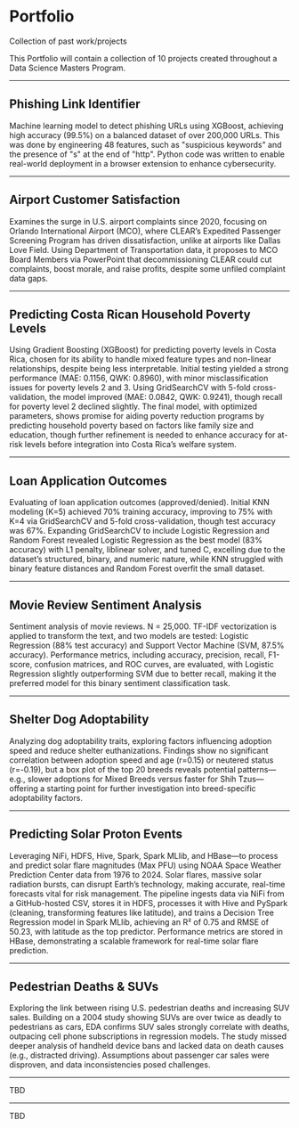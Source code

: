 # Portfolio
Collection of past work/projects

This Portfolio will contain a collection of 10 projects created throughout a Data Science Masters Program.

--------
Phishing Link Identifier
-
Machine learning model to detect phishing URLs using XGBoost, achieving high accuracy (99.5%) on a balanced dataset of over 200,000 URLs. This was done by engineering 48 features, such as "suspicious keywords" and the presence of "s" at the end of "http". Python code was written to enable real-world deployment in a browser extension to enhance cybersecurity.

--------
Airport Customer Satisfaction
-
Examines the surge in U.S. airport complaints since 2020, focusing on Orlando International Airport (MCO), where CLEAR’s Expedited Passenger Screening Program has driven dissatisfaction, unlike at airports like Dallas Love Field. Using Department of Transportation data, it proposes to MCO Board Members via PowerPoint that decommissioning CLEAR could cut complaints, boost morale, and raise profits, despite some unfiled complaint data gaps.

--------
Predicting Costa Rican Household Poverty Levels
-
Using Gradient Boosting (XGBoost) for predicting poverty levels in Costa Rica, chosen for its ability to handle mixed feature types and non-linear relationships, despite being less interpretable. Initial testing yielded a strong performance (MAE: 0.1156, QWK: 0.8960), with minor misclassification issues for poverty levels 2 and 3. Using GridSearchCV with 5-fold cross-validation, the model improved (MAE: 0.0842, QWK: 0.9241), though recall for poverty level 2 declined slightly. The final model, with optimized parameters, shows promise for aiding poverty reduction programs by predicting household poverty based on factors like family size and education, though further refinement is needed to enhance accuracy for at-risk levels before integration into Costa Rica’s welfare system.

--------
Loan Application Outcomes
-
Evaluating of loan application outcomes (approved/denied). Initial KNN modeling (K=5) achieved 70% training accuracy, improving to 75% with K=4 via GridSearchCV and 5-fold cross-validation, though test accuracy was 67%. Expanding GridSearchCV to include Logistic Regression and Random Forest revealed Logistic Regression as the best model (83% accuracy) with L1 penalty, liblinear solver, and tuned C, excelling due to the dataset’s structured, binary, and numeric nature, while KNN struggled with binary feature distances and Random Forest overfit the small dataset.

--------
Movie Review Sentiment Analysis
-
Sentiment analysis of movie reviews. N = 25,000. TF-IDF vectorization is applied to transform the text, and two models are tested: Logistic Regression (88% test accuracy) and Support Vector Machine (SVM, 87.5% accuracy). Performance metrics, including accuracy, precision, recall, F1-score, confusion matrices, and ROC curves, are evaluated, with Logistic Regression slightly outperforming SVM due to better recall, making it the preferred model for this binary sentiment classification task.

--------
Shelter Dog Adoptability
-
Analyzing dog adoptability traits, exploring factors influencing adoption speed and reduce shelter euthanizations. Findings show no significant correlation between adoption speed and age (r=0.15) or neutered status (r=-0.19), but a box plot of the top 20 breeds reveals potential patterns—e.g., slower adoptions for Mixed Breeds versus faster for Shih Tzus—offering a starting point for further investigation into breed-specific adoptability factors.

--------
Predicting Solar Proton Events
-
Leveraging NiFi, HDFS, Hive, Spark, Spark MLlib, and HBase—to process and predict solar flare magnitudes (Max PFU) using NOAA Space Weather Prediction Center data from 1976 to 2024. Solar flares, massive solar radiation bursts, can disrupt Earth’s technology, making accurate, real-time forecasts vital for risk management. The pipeline ingests data via NiFi from a GitHub-hosted CSV, stores it in HDFS, processes it with Hive and PySpark (cleaning, transforming features like latitude), and trains a Decision Tree Regression model in Spark MLlib, achieving an R² of 0.75 and RMSE of 50.23, with latitude as the top predictor. Performance metrics are stored in HBase, demonstrating a scalable framework for real-time solar flare prediction.

--------
Pedestrian Deaths & SUVs
-
Exploring the link between rising U.S. pedestrian deaths and increasing SUV sales. Building on a 2004 study showing SUVs are over twice as deadly to pedestrians as cars, EDA confirms SUV sales strongly correlate with deaths, outpacing cell phone subscriptions in regression models. The study missed deeper analysis of handheld device bans and lacked data on death causes (e.g., distracted driving). Assumptions about passenger car sales were disproven, and data inconsistencies posed challenges.

--------
TBD

--------
TBD

